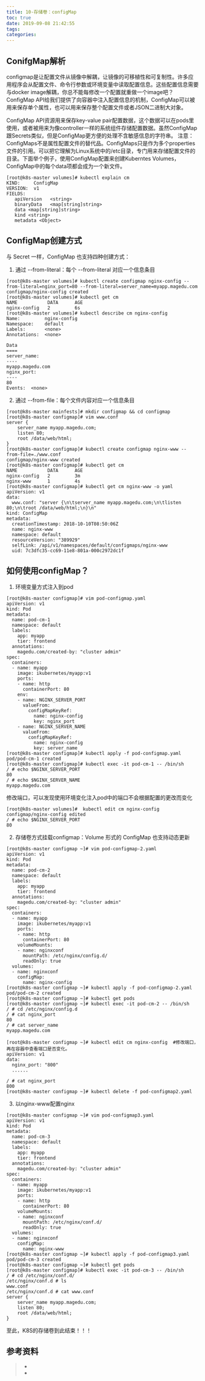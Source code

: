 ```yaml
---
title: 10-存储卷：configMap
toc: true
date: 2019-09-08 21:42:55
tags:
categories:
---
```




## ConifgMap解析

configmap是让配置文件从镜像中解耦，让镜像的可移植性和可复制性。许多应用程序会从配置文件、命令行参数或环境变量中读取配置信息。这些配置信息需要与docker  image解耦，你总不能每修改一个配置就重做一个image吧？ConfigMap  API给我们提供了向容器中注入配置信息的机制，ConfigMap可以被用来保存单个属性，也可以用来保存整个配置文件或者JSON二进制大对象。

ConfigMap API资源用来保存key-value  pair配置数据，这个数据可以在pods里使用，或者被用来为像controller一样的系统组件存储配置数据。虽然ConfigMap跟Secrets类似，但是ConfigMap更方便的处理不含敏感信息的字符串。   注意：ConfigMaps不是属性配置文件的替代品。ConfigMaps只是作为多个properties文件的引用。可以把它理解为Linux系统中的/etc目录，专门用来存储配置文件的目录。下面举个例子，使用ConfigMap配置来创建Kuberntes  Volumes，ConfigMap中的每个data项都会成为一个新文件。



```
[root@k8s-master volumes]# kubectl explain cm
KIND:     ConfigMap
VERSION:  v1
FIELDS:
   apiVersion   <string>
   binaryData   <map[string]string>
   data <map[string]string>
   kind <string>
   metadata <Object>
```

## ConfigMap创建方式
与 Secret 一样，ConfigMap 也支持四种创建方式：

1. 通过 --from-literal：每个 --from-literal 对应一个信息条目

```
[root@k8s-master volumes]# kubectl create configmap nginx-config --from-literal=nginx_port=80 --from-literal=server_name=myapp.magedu.com
configmap/nginx-config created
[root@k8s-master volumes]# kubectl get cm
NAME           DATA      AGE
nginx-config   2         6s
[root@k8s-master volumes]# kubectl describe cm nginx-config
Name:         nginx-config
Namespace:    default
Labels:       <none>
Annotations:  <none>

Data
====
server_name:
----
myapp.magedu.com
nginx_port:
----
80
Events:  <none>
```



2. 通过 --from-file：每个文件内容对应一个信息条目

```
[root@k8s-master mainfests]# mkdir configmap && cd configmap
[root@k8s-master configmap]# vim www.conf
server {
    server_name myapp.magedu.com;
    listen 80;
    root /data/web/html;
}
[root@k8s-master configmap]# kubectl create configmap nginx-www --from-file=./www.conf 
configmap/nginx-www created
[root@k8s-master configmap]# kubectl get cm
NAME           DATA      AGE
nginx-config   2         3m
nginx-www      1         4s
[root@k8s-master configmap]# kubectl get cm nginx-www -o yaml
apiVersion: v1
data:
  www.conf: "server {\n\tserver_name myapp.magedu.com;\n\tlisten 80;\n\troot /data/web/html;\n}\n"
kind: ConfigMap
metadata:
  creationTimestamp: 2018-10-10T08:50:06Z
  name: nginx-www
  namespace: default
  resourceVersion: "389929"
  selfLink: /api/v1/namespaces/default/configmaps/nginx-www
  uid: 7c3dfc35-cc69-11e8-801a-000c2972dc1f
```

## 如何使用configMap？
1. 环境变量方式注入到pod

```
[root@k8s-master configmap]# vim pod-configmap.yaml
apiVersion: v1
kind: Pod
metadata:
  name: pod-cm-1
  namespace: default
  labels: 
    app: myapp
    tier: frontend
  annotations:
    magedu.com/created-by: "cluster admin"
spec:
  containers:
  - name: myapp
    image: ikubernetes/myapp:v1
    ports:
    - name: http
      containerPort: 80 
    env:
    - name: NGINX_SERVER_PORT
      valueFrom:
        configMapKeyRef:
          name: nginx-config
          key: nginx_port
    - name: NGINX_SERVER_NAME
      valueFrom:
        configMapKeyRef:
          name: nginx-config
          key: server_name
[root@k8s-master configmap]# kubectl apply -f pod-configmap.yaml 
pod/pod-cm-1 created
[root@k8s-master configmap]# kubectl exec -it pod-cm-1 -- /bin/sh
/ # echo $NGINX_SERVER_PORT
80
/ # echo $NGINX_SERVER_NAME
myapp.magedu.com
```

修改端口，可以发现使用环境变化注入pod中的端口不会根据配置的更改而变化

```
[root@k8s-master volumes]#  kubectl edit cm nginx-config
configmap/nginx-config edited
/ # echo $NGINX_SERVER_PORT
80
```
2. 存储卷方式挂载configmap：Volume 形式的 ConfigMap 也支持动态更新

```
[root@k8s-master configmap ~]# vim pod-configmap-2.yaml
apiVersion: v1
kind: Pod
metadata:
  name: pod-cm-2
  namespace: default
  labels: 
    app: myapp
    tier: frontend
  annotations:
    magedu.com/created-by: "cluster admin"
spec:
  containers:
  - name: myapp
    image: ikubernetes/myapp:v1
    ports:
    - name: http
      containerPort: 80 
    volumeMounts:
    - name: nginxconf
      mountPath: /etc/nginx/config.d/
      readOnly: true
  volumes:
  - name: nginxconf
    configMap:
      name: nginx-config
[root@k8s-master configmap ~]# kubectl apply -f pod-configmap-2.yaml
pod/pod-cm-2 created
[root@k8s-master configmap ~]# kubectl get pods
[root@k8s-master configmap ~]# kubectl exec -it pod-cm-2 -- /bin/sh
/ # cd /etc/nginx/config.d
/ # cat nginx_port
80
/ # cat server_name 
myapp.magedu.com

[root@k8s-master configmap ~]# kubectl edit cm nginx-config  #修改端口，再在容器中查看端口是否变化。
apiVersion: v1
data:
  nginx_port: "800"
  ......
  
/ # cat nginx_port
800
[root@k8s-master configmap ~]# kubectl delete -f pod-configmap2.yaml
```
3. 以nginx-www配置nginx

```
[root@k8s-master configmap ~]# vim pod-configmap3.yaml
apiVersion: v1
kind: Pod
metadata:
  name: pod-cm-3
  namespace: default
  labels: 
    app: myapp
    tier: frontend
  annotations:
    magedu.com/created-by: "cluster admin"
spec:
  containers:
  - name: myapp
    image: ikubernetes/myapp:v1
    ports:
    - name: http
      containerPort: 80 
    volumeMounts:
    - name: nginxconf
      mountPath: /etc/nginx/conf.d/
      readOnly: true
  volumes:
  - name: nginxconf
    configMap:
      name: nginx-www
[root@k8s-master configmap ~]# kubectl apply -f pod-configmap3.yaml
pod/pod-cm-3 created
[root@k8s-master configmap ~]# kubectl get pods
[root@k8s-master configmap]# kubectl exec -it pod-cm-3 -- /bin/sh
/ # cd /etc/nginx/conf.d/
/etc/nginx/conf.d # ls
www.conf
/etc/nginx/conf.d # cat www.conf 
server {
    server_name myapp.magedu.com;
    listen 80;
    root /data/web/html;
}
```

至此，K8S的存储卷到此结束！！！

## 参考资料

> - []()
> - []()

